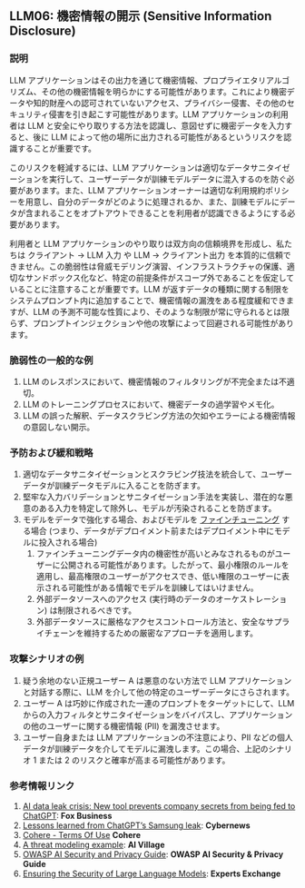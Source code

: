## LLM06: 機密情報の開示 (Sensitive Information Disclosure)

### 説明

LLM アプリケーションはその出力を通じて機密情報、プロプライエタリアルゴリズム、その他の機密情報を明らかにする可能性があります。これにより機密データや知的財産への認可されていないアクセス、プライバシー侵害、その他のセキュリティ侵害を引き起こす可能性があります。LLM アプリケーションの利用者は LLM と安全にやり取りする方法を認識し、意図せずに機密データを入力すると、後に LLM によって他の場所に出力される可能性があるというリスクを認識することが重要です。

このリスクを軽減するには、LLM アプリケーションは適切なデータサニタイゼーションを実行して、ユーザーデータが訓練モデルデータに混入するのを防ぐ必要があります。また、LLM アプリケーションオーナーは適切な利用規約ポリシーを用意し、自分のデータがどのように処理されるか、また、訓練モデルにデータが含まれることをオプトアウトできることを利用者が認識できるようにする必要があります。

利用者と LLM アプリケーションのやり取りは双方向の信頼境界を形成し、私たちは クライアント → LLM 入力 や LLM → クライアント出力 を本質的に信頼できません。この脆弱性は脅威モデリング演習、インフラストラクチャの保護、適切なサンドボックス化など、特定の前提条件がスコープ外であることを仮定していることに注意することが重要です。LLM が返すデータの種類に関する制限をシステムプロンプト内に追加することで、機密情報の漏洩をある程度緩和できますが、LLM の予測不可能な性質により、そのような制限が常に守られるとは限らず、プロンプトインジェクションや他の攻撃によって回避される可能性があります。

### 脆弱性の一般的な例

1. LLM のレスポンスにおいて、機密情報のフィルタリングが不完全または不適切。
2. LLM のトレーニングプロセスにおいて、機密データの過学習やメモ化。
3. LLM の誤った解釈、データスクラビング方法の欠如やエラーによる機密情報の意図しない開示。

### 予防および緩和戦略

1. 適切なデータサニタイゼーションとスクラビング技法を統合して、ユーザーデータが訓練データモデルに入ることを防ぎます。
2. 堅牢な入力バリデーションとサニタイゼーション手法を実装し、潜在的な悪意のある入力を特定して除外し、モデルが汚染されることを防ぎます。
3. モデルをデータで強化する場合、およびモデルを [ファインチューニング](https://github.com/OWASP/www-project-top-10-for-large-language-model-applications/wiki/Definitions) する場合 (つまり、データがデプロイメント前またはデプロイメント中にモデルに投入される場合)
   1. ファインチューニングデータ内の機密性が高いとみなされるものがユーザーに公開される可能性があります。したがって、最小権限のルールを適用し、最高権限のユーザーがアクセスでき、低い権限のユーザーに表示される可能性がある情報でモデルを訓練してはいけません。
   2. 外部データソースへのアクセス (実行時のデータのオーケストレーション) は制限されるべきです。
   3. 外部データソースに厳格なアクセスコントロール方法と、安全なサプライチェーンを維持するための厳密なアプローチを適用します。

### 攻撃シナリオの例

1. 疑う余地のない正規ユーザー A は悪意のない方法で LLM アプリケーションと対話する際に、LLM を介して他の特定のユーザーデータにさらされます。
2. ユーザー A は巧妙に作成された一連のプロンプトをターゲットにして、LLM からの入力フィルタとサニタイゼーションをバイパスし、アプリケーションの他のユーザーに関する機密情報 (PII) を漏洩させます。
3. ユーザー自身または LLM アプリケーションの不注意により、PII などの個人データが訓練データを介してモデルに漏洩します。この場合、上記のシナリオ 1 または 2 のリスクと確率が高まる可能性があります。

### 参考情報リンク

1. [AI data leak crisis: New tool prevents company secrets from being fed to ChatGPT](https://www.foxbusiness.com/politics/ai-data-leak-crisis-prevent-company-secrets-chatgpt): **Fox Business**
2. [Lessons learned from ChatGPT’s Samsung leak](https://cybernews.com/security/chatgpt-samsung-leak-explained-lessons/): **Cybernews**
3. [Cohere - Terms Of Use](https://cohere.com/terms-of-use) **Cohere**
4. [A threat modeling example](https://aivillage.org/large%20language%20models/threat-modeling-llm/): **AI Village**
5. [OWASP AI Security and Privacy Guide](https://owasp.org/www-project-ai-security-and-privacy-guide/): **OWASP AI Security & Privacy Guide**
6. [Ensuring the Security of Large Language Models](https://www.experts-exchange.com/articles/38220/Ensuring-the-Security-of-Large-Language-Models-Strategies-and-Best-Practices.html): **Experts Exchange**
